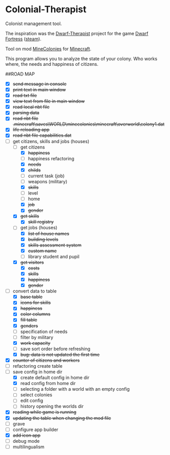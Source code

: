 # Colonial-Therapist

Colonist management tool.

The inspiration was the [Dwarf-Therapist](https://github.com/Dwarf-Therapist/Dwarf-Therapist) project for the game [Dwarf Fortress](http://www.bay12games.com/dwarves/) ([steam](https://store.steampowered.com/app/975370/Dwarf_Fortress/)).

Tool on mod [MineColonies](https://minecolonies.com/) for [Minecraft](https://www.minecraft.net/).

This program allows you to analyze the state of your colony. Who works where, the needs and happiness of citizens.

##ROAD MAP

- [x] ~~send message in console~~
- [x] ~~print text in main window~~
- [x] ~~read txt file~~
- [x] ~~view text from file in main window~~
- [x] ~~read local nbt file~~
- [x] ~~parsing data~~
- [x] ~~read nbt file .minecraft\saves\WORLD\minecolonies\minecraft\overworld\colony1.dat~~
- [x] ~~life reloading app~~
- [x] ~~read nbt file capabilities.dat~~
- [ ] get citizens, skills and jobs (houses)
  - [ ] get citizens
    - [x] ~~happiness~~
    - [ ] happiness refactoring
    - [x] ~~needs~~
    - [x] ~~childs~~
    - [ ] current task (job)
    - [ ] weapons (military)
    - [x] ~~skills~~
    - [ ] level
    - [ ] home
    - [x] ~~job~~
    - [x] ~~gender~~
  - [x] ~~get skills~~
    - [x] ~~skill registry~~
  - [ ] get jobs (houses)
    - [x] ~~list of house names~~
    - [x] ~~building levels~~
    - [x] ~~skills assessment system~~
    - [x] ~~custom name~~
    - [ ] library student and pupil
  - [x] ~~get visitors~~
    - [x] ~~costs~~
    - [x] ~~skills~~
    - [x] ~~happiness~~
    - [x] ~~gender~~
- [ ] convert data to table
  - [x] ~~base table~~
  - [x] ~~icons for skills~~
  - [x] ~~happiness~~
  - [x] ~~color columns~~
  - [x] ~~fill table~~
  - [x] ~~genders~~
  - [ ] specification of needs
  - [ ] filter by military
  - [x] ~~work capacity~~ 
  - [ ] save sort order before refreshing
  - [x] ~~bug: data is not updated the first time~~
- [x] ~~counter of citizens and workers~~
- [ ] refactoring create table
- [ ] save config in home dir
  - [x] create default config in home dir
  - [x] read config from home dir
  - [ ] selecting a folder with a world with an empty config
  - [ ] select colonies
  - [ ] edit config
  - [ ] history opening the worlds dir
- [x] ~~reading while game is running~~
- [x] ~~updating the table when changing the mod file~~
- [ ] grave
- [ ] configure app builder
- [x] ~~add icon app~~
- [ ] debug mode
- [ ] multilingualism